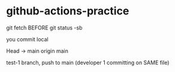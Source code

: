 # github-actions-practice

git fetch BEFORE
git status -sb

you commit local

Head -> main
origin main

test-1 branch, push to main (developer 1 committing on SAME file)
